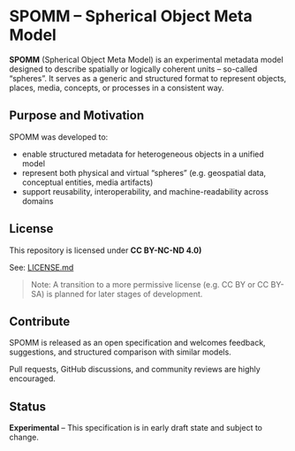 # SPOMM – Spherical Object Meta Model

**SPOMM** (Spherical Object Meta Model) is an experimental metadata model designed to describe spatially or logically coherent units – so-called “spheres”. It serves as a generic and structured format to represent objects, places, media, concepts, or processes in a consistent way.

## Purpose and Motivation

SPOMM was developed to:
- enable structured metadata for heterogeneous objects in a unified model
- represent both physical and virtual “spheres” (e.g. geospatial data, conceptual entities, media artifacts)
- support reusability, interoperability, and machine-readability across domains

## License

This repository is licensed under  **CC BY-NC-ND 4.0)**

See: [LICENSE.md](./LICENSE.md)

> Note: A transition to a more permissive license (e.g. CC BY or CC BY-SA) is planned for later stages of development.

## Contribute

SPOMM is released as an open specification and welcomes feedback, suggestions, and structured comparison with similar models.

Pull requests, GitHub discussions, and community reviews are highly encouraged.

## Status

**Experimental** – This specification is in early draft state and subject to change.